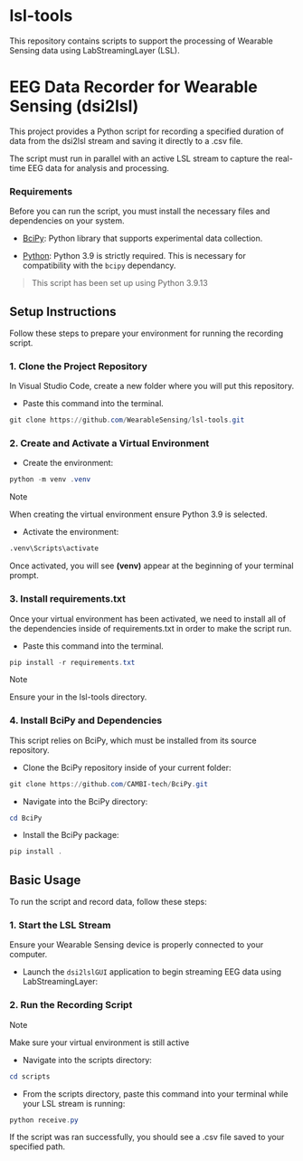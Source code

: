 # lsl-tools
This repository contains scripts to support the processing of Wearable Sensing data using LabStreamingLayer (LSL).

# EEG Data Recorder for Wearable Sensing (dsi2lsl)
This project provides a Python script for recording a specified duration of data from the dsi2lsl stream and saving it directly to a .csv file.

The script must run in parallel with an active LSL stream to capture the real-time EEG data for analysis and processing.

### Requirements
Before you can run the script, you must install the necessary files and dependencies on your system.
- [BciPy](https://github.com/CAMBI-tech/BciPy): Python library that supports experimental data collection.
  
- [Python](https://www.python.org/downloads/release/python-390/): Python 3.9 is strictly required. This is necessary for compatibility with the ```bcipy``` dependancy.
> This script has been set up using Python 3.9.13


## Setup Instructions

Follow these steps to prepare your environment for running the recording script.

### 1. Clone the Project Repository 
In Visual Studio Code, create a new folder where you will put this repository. 
* Paste this command into the terminal.
```powershell
git clone https://github.com/WearableSensing/lsl-tools.git
```


### 2. Create  and Activate a Virtual Environment 
* Create the environment:
```powershell
python -m venv .venv
```
> [!NOTE]
> When creating the virtual environment ensure Python 3.9 is selected.

* Activate the environment:
```bash
.venv\Scripts\activate
```
Once activated, you will see **(venv)** appear at the beginning of your terminal prompt.

### 3. Install requirements.txt
Once your virtual environment has been activated, we need to install all of the dependencies inside of requirements.txt in order to make the script run.
* Paste this command into the terminal.
  
```powershell
pip install -r requirements.txt
```
> [!NOTE]
> Ensure your in the lsl-tools directory.
### 4. Install BciPy and Dependencies
This script relies on BciPy, which must be installed from its source repository.
* Clone the BciPy repository inside of your current folder:
```powershell
git clone https://github.com/CAMBI-tech/BciPy.git
```
* Navigate into the BciPy directory:
```powershell
cd BciPy
```
* Install the BciPy package:
```powershell
pip install .
```

## Basic Usage 
To run the script and record data, follow these steps:

### 1. Start the LSL Stream
Ensure your Wearable Sensing device is properly connected to your computer.
* Launch the ```dsi2lslGUI``` application to begin streaming EEG data using LabStreamingLayer:

### 2. Run the Recording Script
> [!NOTE]
> Make sure your virtual environment is still active

* Navigate into the scripts directory:
```powershell
cd scripts
```

* From the scripts directory, paste this command into your terminal while your LSL stream is running:
```powershell
python receive.py
```
If the script was ran successfully, you should see a .csv file saved to your specified path.
